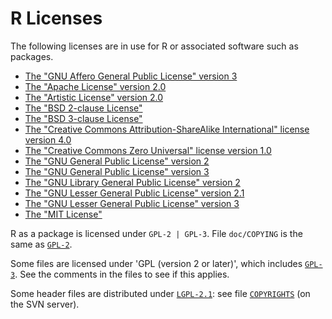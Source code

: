 # R Licenses

The following licenses are in use for R or associated software such as packages.

-   [The "GNU Affero General Public License" version 3](AGPL-3)
-   [The "Apache License" version 2.0](Apache-2.0)
-   [The "Artistic License" version 2.0](Artistic-2.0)
-   [The "BSD 2-clause License"](BSD_2_clause)
-   [The "BSD 3-clause License"](BSD_3_clause)
-   [The "Creative Commons Attribution-ShareAlike International" license version 4.0](CC-BY-SA-4.0)
-   [The "Creative Commons Zero Universal" license version 1.0](CC0-1.0)
-   [The "GNU General Public License" version 2](GPL-2)
-   [The "GNU General Public License" version 3](GPL-3)
-   [The "GNU Library General Public License" version 2](LGPL-2)
-   [The "GNU Lesser General Public License" version 2.1](LGPL-2.1)
-   [The "GNU Lesser General Public License" version 3](LGPL-3)
-   [The "MIT License"](MIT)

R as a package is licensed under `GPL-2 | GPL-3`. File `doc/COPYING` is the same as [`GPL-2`](GPL-2).

Some files are licensed under 'GPL (version 2 or later)', which includes [`GPL-3`](GPL-3). See the comments in the files to see if this applies.

Some header files are distributed under [`LGPL-2.1`](LGPL-2.1): see file [`COPYRIGHTS`](https://svn.r-project.org/R/trunk/doc/COPYRIGHTS) (on the SVN server).

